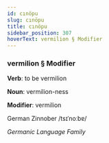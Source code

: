 ```yaml
---
id: cınöpu
slug: cınöpu
title: cınöpu
sidebar_position: 307
hoverText: vermilion § Modifier
---
```


### vermilion § Modifier

**Verb**: to be vermilion

**Noun**: vermilion-ness

**Modifier**: vermilion

German Zinnober /tsɪˈnoːbɐ/

*Germanic Language Family*